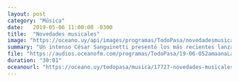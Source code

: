 ```yaml
---
layout: post
category: "Música"
date:   2019-05-06 11:00:00 -0300
title:  "Novedades musicales"
image: "https://oceano.uy/api/images/programas/TodoPasa/novedadesmusicales.PNG"
summary: "Un intenso César Sanguinetti presentó los más recientes lanzamientos. Desde Kevin Morby, Billie Eilish, Elena Nieto, James Blake y Novedades Carminha."
file: "https://audios.oceanofm.com/programas/TodoPasa/19-06-052amaanaLaPeadeCesar.mp3"
duration: "30:01"
oceanourl: "https://oceano.uy/todopasa/musica/17727-novedades-musicales"
---
```

  

